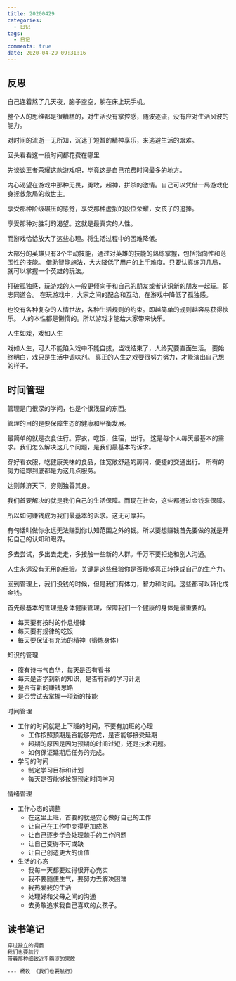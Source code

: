 ```yaml
---
title: 20200429
categories:
  - 日记
tags:
  - 日记
comments: true
date: 2020-04-29 09:31:16
---
```



## 反思

自己连着熬了几天夜，脑子空空，躺在床上玩手机。

整个人的思维都是很糟糕的，对生活没有掌控感，随波逐流，没有应对生活风波的能力。

对时间的流逝一无所知，沉迷于短暂的精神享乐，来逃避生活的艰难。

回头看看这一段时间都花费在哪里

先谈谈王者荣耀这款游戏吧，毕竟这是自己花费时间最多的地方。

内心渴望在游戏中那种无畏，勇敢，超神，拼杀的激情。自己可以凭借一局游戏化身拯救危局的救世主。

享受那种阶级碾压的感觉，享受那种虚拟的段位荣耀，女孩子的追捧。

享受那种对胜利的渴望。这就是最真实的人性。

而游戏恰恰放大了这些心理。将生活过程中的困难降低。

大部分的英雄只有3个主动技能，通过对英雄的技能的熟练掌握，包括指向性和范围性的技能。
借助智能施法，大大降低了用户的上手难度。只要认真练习几局，就可以掌握一个英雄的玩法。

打破孤独感，玩游戏的人一般更倾向于和自己的朋友或者认识新的朋友一起玩。即志同道合。
在玩游戏中，大家之间的配合和互动，在游戏中降低了孤独感。

也没有各种复杂的人情世故，各种生活规则的约束。即越简单的规则越容易获得快乐。
人的本性都是懒惰的。所以游戏才能给大家带来快乐。

人生如戏，戏如人生

戏如人生，可人不能陷入戏中不能自拔，当戏结束了，人终究要直面生活。
要始终明白，戏只是生活中调味剂。
真正的人生之戏要很努力努力，才能演出自己想的样子。

## 时间管理

管理是门很深的学问，也是个很浅显的东西。

管理的目的是要保障生态的健康和平衡发展。

最简单的就是衣食住行。穿衣，吃饭，住宿，出行。
这是每个人每天最基本的需求。我们怎么解决这几个问题，是我们最基本的诉求。

穿好看衣服，吃健康美味的食品，住宽敞舒适的房间，便捷的交通出行。
所有的努力追踪到底都是为这几点服务。

达则兼济天下，穷则独善其身。

我们首要解决的就是我们自己的生活保障。而现在社会，这些都通过金钱来保障。

所以如何赚钱成为我们最基本的诉求。这无可厚非。

有句话叫做你永远无法赚到你认知范围之外的钱。所以要想赚钱首先要做的就是开拓自己的认知和眼界。

多去尝试，多出去走走，多接触一些新的人群。千万不要拒绝和别人沟通。

人生永远没有无用的经验。关键是这些经验你是否能够真正转换成自己的生产力。

回到管理上，我们没钱的时候，但是我们有体力，智力和时间。这些都可以转化成金钱。

首先最基本的管理是身体健康管理，保障我们一个健康的身体是最重要的。

- 每天要有按时的作息规律
- 每天要有规律的吃饭
- 每天要保证有充沛的精神（锻炼身体）

知识的管理

- 腹有诗书气自华，每天是否有看书
- 每天是否学到新的知识，是否有新的学习计划
- 是否有新的赚钱思路
- 是否尝试去掌握一项新的技能

时间管理

- 工作的时间就是上下班的时间，不要有加班的心理
  - 工作按照预期是否能够完成，是否能够接受延期
  - 超期的原因是因为预期的时间过短，还是技术问题。
  - 如何保证延期后任务的完成。
- 学习的时间
  - 制定学习目标和计划
  - 每天是否能够按照预定时间学习

情绪管理

- 工作心态的调整
  - 在这里上班，首要的就是安心做好自己的工作
  - 让自己在工作中变得更加成熟
  - 让自己逐步学会处理棘手的工作问题
  - 让自己变得不可或缺
  - 让自己创造更大的价值
- 生活的心态
  - 我每一天都要过得很开心充实
  - 我不要随便生气，要努力去解决困难
  - 我热爱我的生活
  - 处理好和父母之间的沟通
  - 去勇敢追求我自己喜欢的女孩子。

## 读书笔记

```txt
穿过独立的凋萎
我们也要航行
带着那种细致近乎晦涩的果敢

--- 杨牧 《我们也要航行》
```
